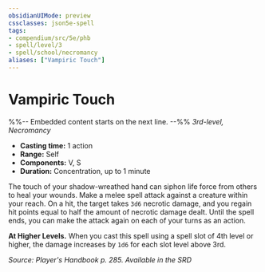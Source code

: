 ```yaml
---
obsidianUIMode: preview
cssclasses: json5e-spell
tags:
- compendium/src/5e/phb
- spell/level/3
- spell/school/necromancy
aliases: ["Vampiric Touch"]
---
```

# Vampiric Touch
%%-- Embedded content starts on the next line. --%%
*3rd-level, Necromancy*  

- **Casting time:** 1 action
- **Range:** Self
- **Components:** V, S
- **Duration:** Concentration, up to 1 minute

The touch of your shadow-wreathed hand can siphon life force from others to heal your wounds. Make a melee spell attack against a creature within your reach. On a hit, the target takes `3d6` necrotic damage, and you regain hit points equal to half the amount of necrotic damage dealt. Until the spell ends, you can make the attack again on each of your turns as an action.

**At Higher Levels.** When you cast this spell using a spell slot of 4th level or higher, the damage increases by `1d6` for each slot level above 3rd.

*Source: Player's Handbook p. 285. Available in the <span title='Systems Reference Document (5.1)'>SRD</span>*
